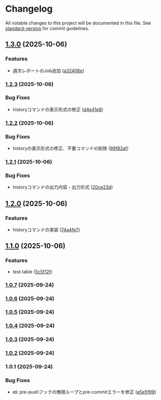 # Changelog

All notable changes to this project will be documented in this file. See [standard-version](https://github.com/conventional-changelog/standard-version) for commit guidelines.

## [1.3.0](https://github.com/piyoraik/discord-notify/compare/v1.2.3...v1.3.0) (2025-10-06)


### Features

* 週次レポートのJob追加 ([a32406e](https://github.com/piyoraik/discord-notify/commit/a32406ebcb1fca1083940ab9bdf2be56169d2d13))

### [1.2.3](https://github.com/piyoraik/discord-notify/compare/v1.2.2...v1.2.3) (2025-10-06)


### Bug Fixes

* historyコマンドの表示形式の修正 ([d4e41e8](https://github.com/piyoraik/discord-notify/commit/d4e41e82694d04b2d563cf0af8ab28a5629d2a8d))

### [1.2.2](https://github.com/piyoraik/discord-notify/compare/v1.2.1...v1.2.2) (2025-10-06)


### Bug Fixes

* historyの表示形式の修正、不要コマンドの削除 ([99f83af](https://github.com/piyoraik/discord-notify/commit/99f83aff4e5cf64bb1791d076f500de102b88098))

### [1.2.1](https://github.com/piyoraik/discord-notify/compare/v1.2.0...v1.2.1) (2025-10-06)


### Bug Fixes

* historyコマンドの出力内容・出力形式 ([20ce23d](https://github.com/piyoraik/discord-notify/commit/20ce23d6bb0b2857a8ab07915b0da73908c2067c))

## [1.2.0](https://github.com/piyoraik/discord-notify/compare/v1.1.0...v1.2.0) (2025-10-06)


### Features

* historyコマンドの実装 ([74a4fe7](https://github.com/piyoraik/discord-notify/commit/74a4fe78c8571a3729e72e291de7c1fb26608f08))

## [1.1.0](https://github.com/piyoraik/discord-notify/compare/v1.0.7...v1.1.0) (2025-10-06)


### Features

* test table ([5c5f12f](https://github.com/piyoraik/discord-notify/commit/5c5f12f96873d440ad714b69d446ab16c4f515c8))

### [1.0.7](https://github.com/piyoraik/discord-notify/compare/v1.0.6...v1.0.7) (2025-09-24)

### [1.0.6](https://github.com/piyoraik/discord-notify/compare/v1.0.5...v1.0.6) (2025-09-24)

### [1.0.5](https://github.com/piyoraik/discord-notify/compare/v1.0.4...v1.0.5) (2025-09-24)

### [1.0.4](https://github.com/piyoraik/discord-notify/compare/v1.0.3...v1.0.4) (2025-09-24)

### [1.0.3](https://github.com/piyoraik/discord-notify/compare/v1.0.2...v1.0.3) (2025-09-24)

### [1.0.2](https://github.com/piyoraik/discord-notify/compare/v1.0.1...v1.0.2) (2025-09-24)

### 1.0.1 (2025-09-24)


### Bug Fixes

* **ci:** pre-pushフックの無限ループとpre-commitエラーを修正 ([a5e5f99](https://github.com/piyoraik/discord-notify/commit/a5e5f9960f20151101524e8c798a68f5177f2686))
